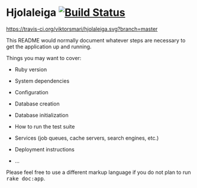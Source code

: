 # Hjolaleiga [![Build Status](https://travis-ci.org/viktorsmari/hjolaleiga.svg?branch=master)](https://travis-ci.org/viktorsmari/hjolaleiga)


https://travis-ci.org/viktorsmari/hjolaleiga.svg?branch=master


This README would normally document whatever steps are necessary to get the
application up and running.

Things you may want to cover:

* Ruby version

* System dependencies

* Configuration

* Database creation

* Database initialization

* How to run the test suite

* Services (job queues, cache servers, search engines, etc.)

* Deployment instructions

* ...


Please feel free to use a different markup language if you do not plan to run
<tt>rake doc:app</tt>.
